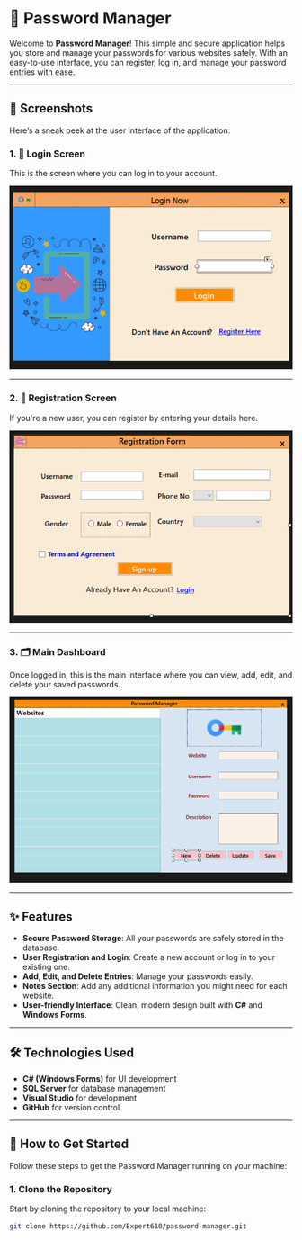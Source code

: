 # 🔐 Password Manager

Welcome to **Password Manager**! This simple and secure application helps you store and manage your passwords for various websites safely. With an easy-to-use interface, you can register, log in, and manage your password entries with ease.

---

## 📸 Screenshots

Here’s a sneak peek at the user interface of the application:

### 1. 🔑 **Login Screen**
This is the screen where you can log in to your account.

![Login UI](screenshot/login_UI.png)

---

### 2. 📝 **Registration Screen**
If you're a new user, you can register by entering your details here.

![Register UI](screenshot/Register_UI.png)

---

### 3. 🗂️ **Main Dashboard**
Once logged in, this is the main interface where you can view, add, edit, and delete your saved passwords.

![Main UI](screenshot/Main_UI.png)

---

## ✨ Features

- **Secure Password Storage**: All your passwords are safely stored in the database.
- **User Registration and Login**: Create a new account or log in to your existing one.
- **Add, Edit, and Delete Entries**: Manage your passwords easily.
- **Notes Section**: Add any additional information you might need for each website.
- **User-friendly Interface**: Clean, modern design built with **C#** and **Windows Forms**.

---

## 🛠️ Technologies Used

- **C# (Windows Forms)** for UI development
- **SQL Server** for database management
- **Visual Studio** for development
- **GitHub** for version control

---

## 🚀 How to Get Started

Follow these steps to get the Password Manager running on your machine:

### 1. Clone the Repository

Start by cloning the repository to your local machine:

```bash
git clone https://github.com/Expert610/password-manager.git

